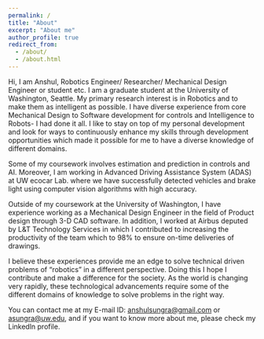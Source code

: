 ```yaml
---
permalink: /
title: "About"
excerpt: "About me"
author_profile: true
redirect_from: 
  - /about/
  - /about.html
---
```


Hi, I am Anshul, Robotics Engineer/ Researcher/ Mechanical Design Engineer or student etc. I am a graduate student at the University of Washington, Seattle. My primary research interest is in Robotics and to make them as intelligent as possible. I have diverse experience from core Mechanical Design to Software development for controls and Intelligence to Robots- I had done it all. I like to stay on top of my personal development and look for ways to continuously enhance my skills through development opportunities which made it possible for me to have a diverse knowledge of different domains.

Some of my coursework involves estimation and prediction in controls and AI. Moreover, I am working in Advanced Driving Assistance System (ADAS) at UW ecocar Lab. where we have successfully detected vehicles and brake light using computer vision algorithms with high accuracy.

Outside of my coursework at the University of Washington, I have experience working as a Mechanical Design Engineer in the field of Product design through 3-D CAD software. In addition, I worked at Airbus deputed by L&T Technology Services in which I contributed to increasing the productivity of the team which to 98% to ensure on-time deliveries of drawings.

I believe these experiences provide me an edge to solve technical driven problems of “robotics” in a different perspective. Doing this I hope I contribute and make a difference for the society. As the world is changing very rapidly, these technological advancements require some of the different domains of knowledge to solve problems in the right way.

You can contact me at my E-mail ID: anshulsungra@gmail.com or asungra@uw.edu, and if you want to know more about me, please check my Linkedln profile.
